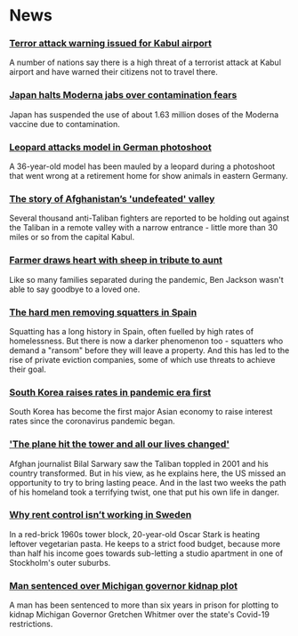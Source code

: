 # News
### [Terror attack warning issued for Kabul airport](https://www.bbc.com/news/world-asia-58337380)
A number of nations say there is a high threat of a terrorist attack at Kabul airport and have warned their citizens not to travel there. 
### [Japan halts Moderna jabs over contamination fears](https://www.bbc.com/news/world-asia-58338281)
Japan has suspended the use of about 1.63 million doses of the Moderna vaccine due to contamination. 
### [Leopard attacks model in German photoshoot](https://www.bbc.com/news/world-europe-58329080)
A 36-year-old model has been mauled by a leopard during a photoshoot that went wrong at a retirement home for show animals in eastern Germany.
### [The story of Afghanistan’s 'undefeated' valley](https://www.bbc.com/news/world-asia-58329527)
Several thousand anti-Taliban fighters are reported to be holding out against the Taliban in a remote valley with a narrow entrance - little more than 30 miles or so from the capital Kabul.
### [Farmer draws heart with sheep in tribute to aunt](https://www.bbc.com/news/world-australia-58338661)
Like so many families separated during the pandemic, Ben Jackson wasn't able to say goodbye to a loved one.
### [The hard men removing squatters in Spain](https://www.bbc.com/news/stories-58310532)
Squatting has a long history in Spain, often fuelled by high rates of homelessness. But there is now a darker phenomenon too - squatters who demand a "ransom" before they will leave a property. And this has led to the rise of private eviction companies, some of which use threats to achieve their goal.
### [South Korea raises rates in pandemic era first](https://www.bbc.com/news/business-58338261)
South Korea has become the first major Asian economy to raise interest rates since the coronavirus pandemic began.
### ['The plane hit the tower and all our lives changed'](https://www.bbc.com/news/world-south-asia-58071592)
Afghan journalist Bilal Sarwary saw the Taliban toppled in 2001 and his country transformed. But in his view, as he explains here, the US missed an opportunity to try to bring lasting peace. And in the last two weeks the path of his homeland took a terrifying twist, one that put his own life in danger.
### [Why rent control isn’t working in Sweden](https://www.bbc.com/news/business-58317555)
In a red-brick 1960s tower block, 20-year-old Oscar Stark is heating leftover vegetarian pasta. He keeps to a strict food budget, because more than half his income goes towards sub-letting a studio apartment in one of Stockholm's outer suburbs.
### [Man sentenced over Michigan governor kidnap plot](https://www.bbc.com/news/world-us-canada-58337712)
A man has been sentenced to more than six years in prison for plotting to kidnap Michigan Governor Gretchen Whitmer over the state's Covid-19 restrictions. 
